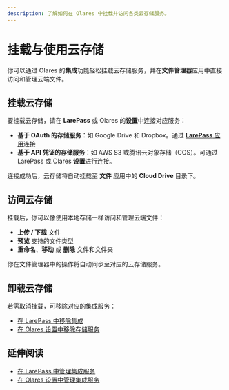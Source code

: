 ```yaml
---
description: 了解如何在 Olares 中挂载并访问各类云存储服务。
---
```


# 挂载与使用云存储

你可以通过 Olares 的**集成**功能轻松挂载云存储服务，并在**文件管理器**应用中直接访问和管理云端文件。

## 挂载云存储

要挂载云存储，请在 **LarePass** 或 Olares 的**设置**中连接对应服务：

- **基于 OAuth 的存储服务**：如 Google Drive 和 Dropbox。通过 [**LarePass** 应用](../../larepass/integrations.md#)连接
- **基于 API 凭证的存储服务**：如 AWS S3 或腾讯云对象存储（COS）。可通过 LarePass 或 Olares **设置**进行连接。

连接成功后，云存储将自动挂载至 **文件** 应用中的 **Cloud Drive** 目录下。

## 访问云存储

挂载后，你可以像使用本地存储一样访问和管理云端文件：

- **上传 / 下载** 文件
- **预览** 支持的文件类型
- **重命名**、**移动** 或 **删除** 文件和文件夹

你在文件管理器中的操作将自动同步至对应的云存储服务。

## 卸载云存储

若需取消挂载，可移除对应的集成服务：

- [在 LarePass 中移除集成](../../larepass/integrations.md#disconnect-integrations)
- [在 Olares 设置中移除存储服务](../settings/integrations.md#view-and-manage-existing-integrations)

## 延伸阅读

- [在 LarePass 中管理集成服务](../../larepass/integrations.md)
- [在 Olares 设置中管理集成服务](../settings/integrations.md)